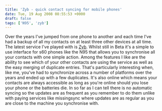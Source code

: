 ```yaml
---
title: 'Zyb - quick contact syncing for mobile phones'
date: Tue, 19 Aug 2008 08:55:53 +0000
draft: false
tags: ['N95', 'zyb']
---
```


Over the years I've jumped from one phone to another and each time I've had a backup of all my contacts on at least three other devices at all time. The latest service I've played with is [Zyb](http://zyb.com/). Whilst still in Beta it's a simple to use interface for s60 phones like the N95 that allows you to synchronise all your contacts with one simple action. Among the features I like are the ability to see which of your other contacts are using the service as well as the easy merging of duplicate entries. That's particularly interesting when, like me, you've had to synchronize across a number of platforms over the years and ended up with a few duplicates. It's also online which means your contacts are always accessible as long as you're online should you lose your phone or the batteries die. In so far as I can tell there is no automatic syncing so the updates are as frequent as you remember to do them unlike with paying services like missingsync where updates are as regular as you are close to the machine you synchronise with.